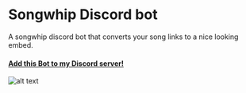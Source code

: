 # Songwhip Discord bot

A songwhip discord bot that converts your song links to a nice looking embed.
#### [Add this Bot to my Discord server!](https://discord.com/api/oauth2/authorize?client_id=860899901020700684&permissions=2147764224&scope=applications.commands%20bot)

![alt text](https://github.com/vleeuwenmenno/songwhip-bot/raw/develop/images/preview.png)
